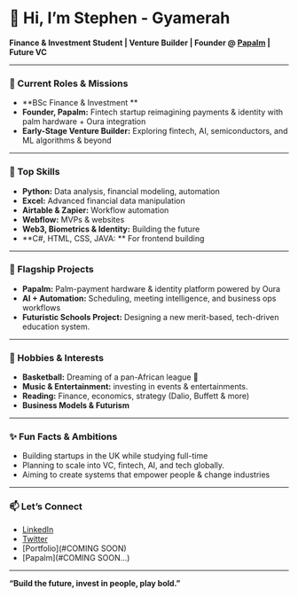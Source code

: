 
# 👋 Hi, I’m Stephen - Gyamerah

**Finance & Investment Student | Venture Builder | Founder @ [Papalm](#Stealth) | Future VC**

---

### 🚀 Current Roles & Missions
- **BSc Finance & Investment **
- **Founder, Papalm:** Fintech startup reimagining payments & identity with palm hardware + Oura integration
- **Early-Stage Venture Builder:** Exploring fintech, AI, semiconductors, and ML algorithms & beyond

---

### 🧠 Top Skills
- **Python:** Data analysis, financial modeling, automation
- **Excel:** Advanced financial data manipulation
- **Airtable & Zapier:** Workflow automation
- **Webflow:** MVPs & websites
- **Web3, Biometrics & Identity:** Building the future
- **C#, HTML, CSS, JAVA: ** For frontend building

---

### 🌟 Flagship Projects
- **Papalm:** Palm-payment hardware & identity platform powered by Oura
- **AI + Automation:** Scheduling, meeting intelligence, and business ops workflows
- **Futuristic Schools Project:** Designing a new merit-based, tech-driven education system.

---

### 🎯 Hobbies & Interests
- **Basketball:** Dreaming of a pan-African league 🏀
- **Music & Entertainment:** investing in events & entertainments.
- **Reading:** Finance, economics, strategy (Dalio, Buffett & more)
- **Business Models & Futurism**

---

### ✨ Fun Facts & Ambitions
- Building startups in the UK while studying full-time
- Planning to scale into VC, fintech, AI, and tech globally.
- Aiming to create systems that empower people & change industries

---

### 📫 Let’s Connect
<!-- Add your socials as needed -->
- [LinkedIn](https://www.linkedin.com/in/stephen-gyamerah-9b231b36b?utm_source=share&utm_campaign=share_via&utm_content=profile&utm_medium=ios_app)
- [Twitter](https://x.com/iam_stepheng?s=21&t=XM8KSsT1r1zn2rakPYmPJQ)
- [Portfolio](#COMING SOON)
- [Papalm](#COMING SOON...)

---

**“Build the future, invest in people, play bold.”**

